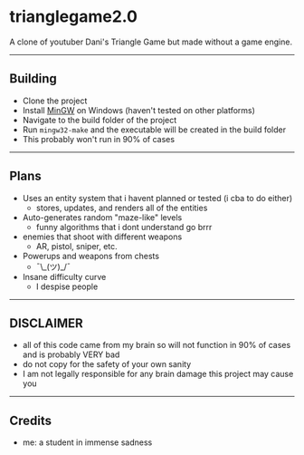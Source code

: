 
# trianglegame2.0

A clone of youtuber Dani's Triangle Game but made without a game engine.

___

## Building

- Clone the project
- Install [MinGW](https://www.mingw-w64.org/downloads/ 'Download MinGW') on Windows (haven't tested on other platforms)
- Navigate to the build folder of the project
- Run `mingw32-make` and the executable will be created in the build folder 
- This probably won't run in 90% of cases
  
___

## Plans

- Uses an entity system that i havent planned or tested (i cba to do either)
    - stores, updates, and renders all of the entities 
- Auto-generates random "maze-like" levels
    - funny algorithms that i dont understand go brrr
- enemies that shoot with different weapons
    - AR, pistol, sniper, etc.
- Powerups and weapons from chests
    - ¯\\\_(ツ)_/¯
- Insane difficulty curve
    - I despise people

___

## DISCLAIMER

- all of this code came from my brain so will not function in 90% of cases and is probably VERY bad
- do not copy for the safety of your own sanity
- I am not legally responsible for any brain damage this project may cause you
___

## Credits

- me: a student in immense sadness
